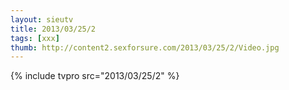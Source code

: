 ```yaml
--- 
layout: sieutv
title: 2013/03/25/2
tags: [xxx]
thumb: http://content2.sexforsure.com/2013/03/25/2/Video.jpg
---
```

{% include tvpro src="2013/03/25/2" %} 

